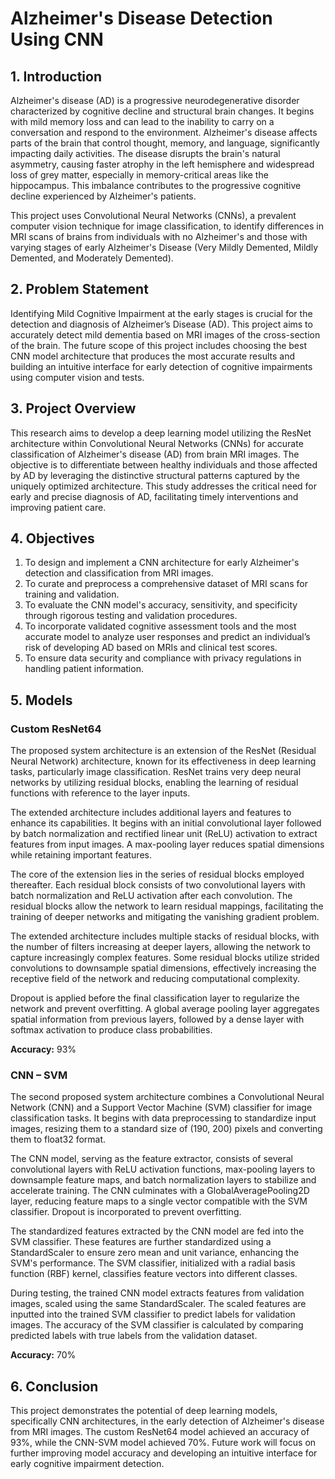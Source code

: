# Alzheimer's Disease Detection Using CNN

## 1. Introduction

Alzheimer's disease (AD) is a progressive neurodegenerative disorder characterized by cognitive decline and structural brain changes. It begins with mild memory loss and can lead to the inability to carry on a conversation and respond to the environment. Alzheimer's disease affects parts of the brain that control thought, memory, and language, significantly impacting daily activities. The disease disrupts the brain's natural asymmetry, causing faster atrophy in the left hemisphere and widespread loss of grey matter, especially in memory-critical areas like the hippocampus. This imbalance contributes to the progressive cognitive decline experienced by Alzheimer's patients.

This project uses Convolutional Neural Networks (CNNs), a prevalent computer vision technique for image classification, to identify differences in MRI scans of brains from individuals with no Alzheimer's and those with varying stages of early Alzheimer's Disease (Very Mildly Demented, Mildly Demented, and Moderately Demented).

## 2. Problem Statement

Identifying Mild Cognitive Impairment at the early stages is crucial for the detection and diagnosis of Alzheimer’s Disease (AD). This project aims to accurately detect mild dementia based on MRI images of the cross-section of the brain. The future scope of this project includes choosing the best CNN model architecture that produces the most accurate results and building an intuitive interface for early detection of cognitive impairments using computer vision and tests.

## 3. Project Overview

This research aims to develop a deep learning model utilizing the ResNet architecture within Convolutional Neural Networks (CNNs) for accurate classification of Alzheimer's disease (AD) from brain MRI images. The objective is to differentiate between healthy individuals and those affected by AD by leveraging the distinctive structural patterns captured by the uniquely optimized architecture. This study addresses the critical need for early and precise diagnosis of AD, facilitating timely interventions and improving patient care.

## 4. Objectives

1. To design and implement a CNN architecture for early Alzheimer's detection and classification from MRI images.
2. To curate and preprocess a comprehensive dataset of MRI scans for training and validation.
3. To evaluate the CNN model's accuracy, sensitivity, and specificity through rigorous testing and validation procedures.
4. To incorporate validated cognitive assessment tools and the most accurate model to analyze user responses and predict an individual’s risk of developing AD based on MRIs and clinical test scores.
5. To ensure data security and compliance with privacy regulations in handling patient information.

## 5. Models

### Custom ResNet64

The proposed system architecture is an extension of the ResNet (Residual Neural Network) architecture, known for its effectiveness in deep learning tasks, particularly image classification. ResNet trains very deep neural networks by utilizing residual blocks, enabling the learning of residual functions with reference to the layer inputs.

The extended architecture includes additional layers and features to enhance its capabilities. It begins with an initial convolutional layer followed by batch normalization and rectified linear unit (ReLU) activation to extract features from input images. A max-pooling layer reduces spatial dimensions while retaining important features.

The core of the extension lies in the series of residual blocks employed thereafter. Each residual block consists of two convolutional layers with batch normalization and ReLU activation after each convolution. The residual blocks allow the network to learn residual mappings, facilitating the training of deeper networks and mitigating the vanishing gradient problem.

The extended architecture includes multiple stacks of residual blocks, with the number of filters increasing at deeper layers, allowing the network to capture increasingly complex features. Some residual blocks utilize strided convolutions to downsample spatial dimensions, effectively increasing the receptive field of the network and reducing computational complexity.

Dropout is applied before the final classification layer to regularize the network and prevent overfitting. A global average pooling layer aggregates spatial information from previous layers, followed by a dense layer with softmax activation to produce class probabilities.

**Accuracy:** 93%

### CNN – SVM

The second proposed system architecture combines a Convolutional Neural Network (CNN) and a Support Vector Machine (SVM) classifier for image classification tasks. It begins with data preprocessing to standardize input images, resizing them to a standard size of (190, 200) pixels and converting them to float32 format.

The CNN model, serving as the feature extractor, consists of several convolutional layers with ReLU activation functions, max-pooling layers to downsample feature maps, and batch normalization layers to stabilize and accelerate training. The CNN culminates with a GlobalAveragePooling2D layer, reducing feature maps to a single vector compatible with the SVM classifier. Dropout is incorporated to prevent overfitting.

The standardized features extracted by the CNN model are fed into the SVM classifier. These features are further standardized using a StandardScaler to ensure zero mean and unit variance, enhancing the SVM's performance. The SVM classifier, initialized with a radial basis function (RBF) kernel, classifies feature vectors into different classes.

During testing, the trained CNN model extracts features from validation images, scaled using the same StandardScaler. The scaled features are inputted into the trained SVM classifier to predict labels for validation images. The accuracy of the SVM classifier is calculated by comparing predicted labels with true labels from the validation dataset.

**Accuracy:** 70%

## 6. Conclusion

This project demonstrates the potential of deep learning models, specifically CNN architectures, in the early detection of Alzheimer's disease from MRI images. The custom ResNet64 model achieved an accuracy of 93%, while the CNN-SVM model achieved 70%. Future work will focus on further improving model accuracy and developing an intuitive interface for early cognitive impairment detection.
